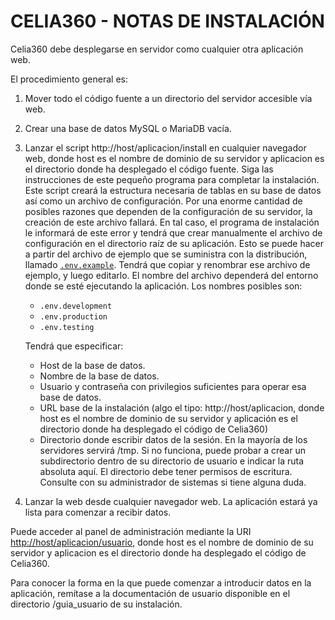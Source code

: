 # CELIA360 - NOTAS DE INSTALACIÓN

Celia360 debe desplegarse en servidor como cualquier otra aplicación web.

El procedimiento general es:

1. Mover todo el código fuente a un directorio del servidor accesible vía web.
2. Crear una base de datos MySQL o MariaDB vacía.
4. Lanzar el script http://host/aplicacion/install en cualquier navegador web, donde host es el nombre de dominio de su servidor y aplicacion es el directorio donde ha desplegado el código fuente. Siga las instrucciones de este pequeño programa para completar la instalación. Este script creará la estructura necesaria de tablas en su base de datos así como un archivo de configuración. Por una enorme cantidad de posibles razones que dependen de la configuración de su servidor, la creación de este archivo fallará. En tal caso, el programa de instalación le informará de este error y tendrá que crear manualmente el archivo de configuración en el directorio raíz de su aplicación.
Esto se puede hacer a partir del archivo de ejemplo que se suministra con la distribución, llamado [`.env.example`](.env.example). Tendrá que copiar y renombrar ese archivo de ejemplo, y luego editarlo. El nombre  del archivo dependerá del entorno donde se esté ejecutando la aplicación. Los nombres posibles son:

    - `.env.development`
    - `.env.production`
    - `.env.testing`

    Tendrá que especificar:
    - Host de la base de datos.  
    - Nombre de la base de datos.
    - Usuario y contraseña con privilegios suficientes para operar esa base de datos.
    - URL base de la instalación (algo el tipo: http://host/aplicacion, donde host es el nombre de dominio de su servidor y aplicación es el directorio donde ha desplegado el código de Celia360)
    - Directorio donde escribir datos de la sesión. En la mayoría de los servidores servirá /tmp. Si no funciona, puede probar a crear un subdirectorio dentro de su directorio de usuario e indicar la ruta absoluta aquí. El directorio debe tener permisos de escritura. Consulte con su administrador de sistemas si tiene alguna duda.

5. Lanzar la web desde cualquier navegador web. La aplicación estará ya lista para comenzar a recibir datos. 

Puede acceder al panel de administración mediante la URI <http://host/aplicacion/usuario>,
donde host es el nombre de dominio de su servidor y aplicacion es el directorio
donde ha desplegado el código de Celia360.

Para conocer la forma en la que puede comenzar a introducir datos en la aplicación,
remítase a la documentación de usuario disponible en el directorio /guia_usuario de su instalación.